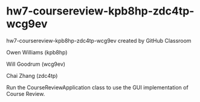 # hw7-coursereview-kpb8hp-zdc4tp-wcg9ev
hw7-coursereview-kpb8hp-zdc4tp-wcg9ev created by GitHub Classroom

Owen Williams (kpb8hp)

Will Goodrum (wcg9ev)

Chai Zhang (zdc4tp)

Run the CourseReviewApplication class to use the GUI implementation of Course Review.
